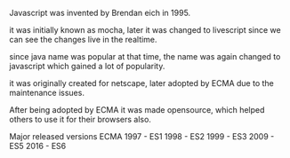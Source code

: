 Javascript was invented by Brendan eich in 1995.

it was initially known as mocha, later it was changed to livescript since we can see the changes live in the realtime.

since java name was popular at that time, the name was again changed to javascript which gained a lot of popularity.

it was originally created for netscape, later adopted by ECMA due to the maintenance issues.

After being adopted by ECMA it was made opensource, which helped others to use it for their browsers also.

Major released versions ECMA
1997 - ES1
1998 - ES2
1999 - ES3
2009 - ES5
2016 - ES6
